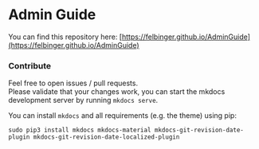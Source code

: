 # Admin Guide

You can find this repository here: [https://felbinger.github.io/AdminGuide](https://felbinger.github.io/AdminGuide)


### Contribute
Feel free to open issues / pull requests.  
Please validate that your changes work, you can start the mkdocs development server by running `mkdocs serve`.

You can install `mkdocs` and all requirements (e.g. the theme) using pip:
```shell
sudo pip3 install mkdocs mkdocs-material mkdocs-git-revision-date-plugin mkdocs-git-revision-date-localized-plugin
```
